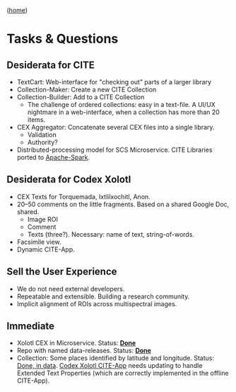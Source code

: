 
([home](README.md))


# Tasks & Questions

## Desiderata for CITE

- TextCart: Web-interface for "checking out" parts of a larger library
- Collection-Maker: Create a new CITE Collection
- Collection-Builder: Add to a CITE Collection
	- The challenge of ordered collections: easy in a text-file. A UI/UX nightmare in a web-interface, when a collection has more than 20 items.
- CEX Aggregator: Concatenate several CEX files into a single library.
	- Validation
	- Authority?
- Distributed-processing model for SCS Microservice. CITE Libraries ported to [Apache-Spark](https://spark.apache.org).

## Desiderata for Codex Xolotl

- CEX Texts for Torquemada, Ixtlilxochitl, Anon.
- 20–50 comments on the little fragments. Based on a shared Google Doc, shared.
	- Image ROI
	- Comment
	- Texts (three?). Necessary: name of text, string-of-words.
- Facsimile view.
- Dynamic CITE-App.

## Sell the User Experience

- We do not need external developers.
- Repeatable and extensible. Building a research community.
- Implicit alignment of ROIs across multispectral images.

## Immediate

- Xolotl CEX in Microservice. Status: [**Done**](scs.md)
- Repo with named data-releases. Status: [**Done**](https://github.com/Furman-Editions-In-Progress/xolotl/blob/master/cex/xolotl_all.cex)
- Collection: Some places identified by latitude and longitude. Status: [Done, in data](https://github.com/Furman-Editions-In-Progress/xolotl/blob/master/cex/xolotl_all.cex). [Codex Xolotl CITE-App](http://folio2.furman.edu/codexxolotl/) needs updating to handle Extended Text Properties (which are correctly implemented in the offline CITE-App).
